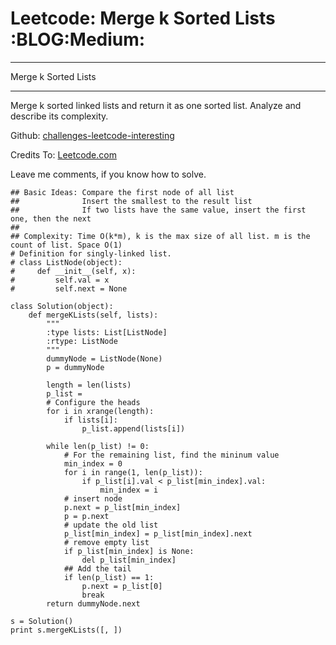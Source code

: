 # Leetcode: Merge k Sorted Lists     :BLOG:Medium:


---

Merge k Sorted Lists  

---

Merge k sorted linked lists and return it as one sorted list. Analyze and describe its complexity.  

Github: [challenges-leetcode-interesting](https://github.com/DennyZhang/challenges-leetcode-interesting/tree/master/merge-k-sorted-lists)  

Credits To: [Leetcode.com](https://leetcode.com/problems/merge-k-sorted-lists/description/)  

Leave me comments, if you know how to solve.  

    ## Basic Ideas: Compare the first node of all list
    ##              Insert the smallest to the result list
    ##              If two lists have the same value, insert the first one, then the next
    ##
    ## Complexity: Time O(k*m), k is the max size of all list. m is the count of list. Space O(1)
    # Definition for singly-linked list.
    # class ListNode(object):
    #     def __init__(self, x):
    #         self.val = x
    #         self.next = None
    
    class Solution(object):
        def mergeKLists(self, lists):
            """
            :type lists: List[ListNode]
            :rtype: ListNode
            """
            dummyNode = ListNode(None)
            p = dummyNode
    
            length = len(lists)
            p_list = 
            # Configure the heads
            for i in xrange(length):
                if lists[i]:
                    p_list.append(lists[i])
    
            while len(p_list) != 0:
                # For the remaining list, find the mininum value
                min_index = 0
                for i in range(1, len(p_list)):
                    if p_list[i].val < p_list[min_index].val:
                        min_index = i
                # insert node
                p.next = p_list[min_index]
                p = p.next
                # update the old list
                p_list[min_index] = p_list[min_index].next
                # remove empty list
                if p_list[min_index] is None:
                    del p_list[min_index]
                ## Add the tail
                if len(p_list) == 1:
                    p.next = p_list[0]
                    break
            return dummyNode.next
    
    s = Solution()
    print s.mergeKLists([, ])